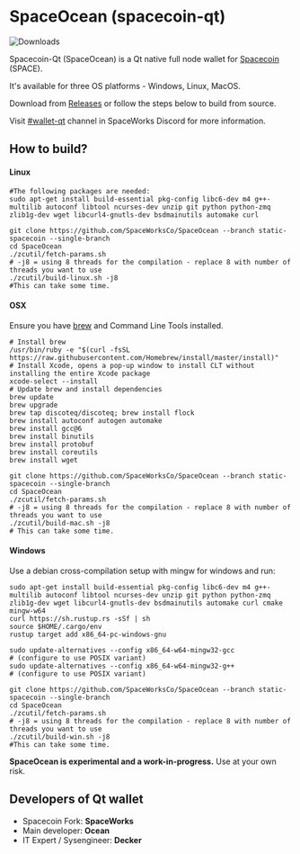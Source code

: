 # SpaceOcean (spacecoin-qt) #

![Downloads](https://img.shields.io/github/downloads/SpaceWorksCo/SpaceOcean/total)

Spacecoin-Qt (SpaceOcean) is a Qt native full node wallet for [Spacecoin](https://spaceworks.co/spacecoin) (SPACE).

It's available for three OS platforms - Windows, Linux, MacOS.

Download from [Releases](https://github.com/SpaceWorksCo/SpaceOcean/releases) or follow the steps below to build from source.

Visit [#wallet-qt](https://spaceworks.co/discord) channel in SpaceWorks Discord for more information.

## How to build?

#### Linux

```shell
#The following packages are needed:
sudo apt-get install build-essential pkg-config libc6-dev m4 g++-multilib autoconf libtool ncurses-dev unzip git python python-zmq zlib1g-dev wget libcurl4-gnutls-dev bsdmainutils automake curl
```

```shell
git clone https://github.com/SpaceWorksCo/SpaceOcean --branch static-spacecoin --single-branch
cd SpaceOcean
./zcutil/fetch-params.sh
# -j8 = using 8 threads for the compilation - replace 8 with number of threads you want to use
./zcutil/build-linux.sh -j8
#This can take some time.
```


#### OSX
Ensure you have [brew](https://brew.sh) and Command Line Tools installed.
```shell
# Install brew
/usr/bin/ruby -e "$(curl -fsSL https://raw.githubusercontent.com/Homebrew/install/master/install)"
# Install Xcode, opens a pop-up window to install CLT without installing the entire Xcode package
xcode-select --install
# Update brew and install dependencies
brew update
brew upgrade
brew tap discoteq/discoteq; brew install flock
brew install autoconf autogen automake
brew install gcc@6
brew install binutils
brew install protobuf
brew install coreutils
brew install wget

git clone https://github.com/SpaceWorksCo/SpaceOcean --branch static-spacecoin --single-branch
cd SpaceOcean
./zcutil/fetch-params.sh
# -j8 = using 8 threads for the compilation - replace 8 with number of threads you want to use
./zcutil/build-mac.sh -j8
# This can take some time.
```

#### Windows
Use a debian cross-compilation setup with mingw for windows and run:
```shell
sudo apt-get install build-essential pkg-config libc6-dev m4 g++-multilib autoconf libtool ncurses-dev unzip git python python-zmq zlib1g-dev wget libcurl4-gnutls-dev bsdmainutils automake curl cmake mingw-w64
curl https://sh.rustup.rs -sSf | sh
source $HOME/.cargo/env
rustup target add x86_64-pc-windows-gnu

sudo update-alternatives --config x86_64-w64-mingw32-gcc
# (configure to use POSIX variant)
sudo update-alternatives --config x86_64-w64-mingw32-g++
# (configure to use POSIX variant)

git clone https://github.com/SpaceWorksCo/SpaceOcean --branch static-spacecoin --single-branch
cd SpaceOcean
./zcutil/fetch-params.sh
# -j8 = using 8 threads for the compilation - replace 8 with number of threads you want to use
./zcutil/build-win.sh -j8
#This can take some time.
```

**SpaceOcean is experimental and a work-in-progress.** Use at your own risk.



## Developers of Qt wallet ##
- Spacecoin Fork: **SpaceWorks**
- Main developer: **Ocean**
- IT Expert / Sysengineer: **Decker**
